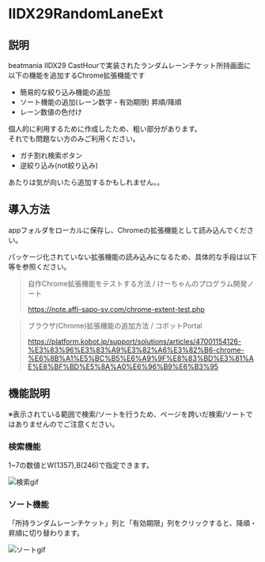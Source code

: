 # IIDX29RandomLaneExt

## 説明
beatmania ⅡDX29 CastHourで実装されたランダムレーンチケット所持画面に以下の機能を追加するChrome拡張機能です
- 簡易的な絞り込み機能の追加
- ソート機能の追加(レーン数字・有効期限) 昇順/降順
- レーン数値の色付け

個人的に利用するために作成したため、粗い部分があります。  
それでも問題ない方のみご利用ください。

- ガチ割れ検索ボタン
- 逆絞り込み(not絞り込み)  

あたりは気が向いたら追加するかもしれません。。

## 導入方法
appフォルダをローカルに保存し、Chromeの拡張機能として読み込んでください。

パッケージ化されていない拡張機能の読み込みになるため、具体的な手段は以下等を参照ください。
> 自作Chrome拡張機能をテストする方法 / けーちゃんのプログラム開発ノート
>
> https://note.affi-sapo-sv.com/chrome-extent-test.php

>ブラウザ(Chrome)拡張機能の追加方法 / コボットPortal
>
>https://platform.kobot.jp/support/solutions/articles/47001154126-%E3%83%96%E3%83%A9%E3%82%A6%E3%82%B6-chrome-%E6%8B%A1%E5%BC%B5%E6%A9%9F%E8%83%BD%E3%81%AE%E8%BF%BD%E5%8A%A0%E6%96%B9%E6%B3%95

## 機能説明
※表示されている範囲で検索/ソートを行うため、ページを跨いだ検索/ソートではありませんのでご注意ください。

### 検索機能
1~7の数値とW(1357),B(246)で指定できます。

![検索gif](https://user-images.githubusercontent.com/36569264/140611886-6cfc483b-842d-4dec-a364-25eb72e28bf0.gif)

### ソート機能
「所持ランダムレーンチケット」列と「有効期限」列をクリックすると、降順・昇順に切り替わります。

![ソートgif](https://user-images.githubusercontent.com/36569264/140611917-5e69a750-335a-427b-9908-e2c38725bae5.gif)

